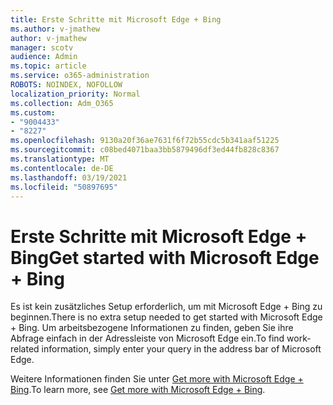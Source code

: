 ```yaml
---
title: Erste Schritte mit Microsoft Edge + Bing
ms.author: v-jmathew
author: v-jmathew
manager: scotv
audience: Admin
ms.topic: article
ms.service: o365-administration
ROBOTS: NOINDEX, NOFOLLOW
localization_priority: Normal
ms.collection: Adm_O365
ms.custom:
- "9004433"
- "8227"
ms.openlocfilehash: 9130a20f36ae7631f6f72b55cdc5b341aaf51225
ms.sourcegitcommit: c08bed4071baa3bb5879496df3ed44fb828c8367
ms.translationtype: MT
ms.contentlocale: de-DE
ms.lasthandoff: 03/19/2021
ms.locfileid: "50897695"
---
```

# <a name="get-started-with-microsoft-edge--bing"></a><span data-ttu-id="81e3d-102">Erste Schritte mit Microsoft Edge + Bing</span><span class="sxs-lookup"><span data-stu-id="81e3d-102">Get started with Microsoft Edge + Bing</span></span>

<span data-ttu-id="81e3d-103">Es ist kein zusätzliches Setup erforderlich, um mit Microsoft Edge + Bing zu beginnen.</span><span class="sxs-lookup"><span data-stu-id="81e3d-103">There is no extra setup needed to get started with Microsoft Edge + Bing.</span></span> <span data-ttu-id="81e3d-104">Um arbeitsbezogene Informationen zu finden, geben Sie ihre Abfrage einfach in der Adressleiste von Microsoft Edge ein.</span><span class="sxs-lookup"><span data-stu-id="81e3d-104">To find work-related information, simply enter your query in the address bar of Microsoft Edge.</span></span>

<span data-ttu-id="81e3d-105">Weitere Informationen finden Sie unter [Get more with Microsoft Edge + Bing](https://go.microsoft.com/fwlink/?linkid=2152963).</span><span class="sxs-lookup"><span data-stu-id="81e3d-105">To learn more, see [Get more with Microsoft Edge + Bing](https://go.microsoft.com/fwlink/?linkid=2152963).</span></span>
